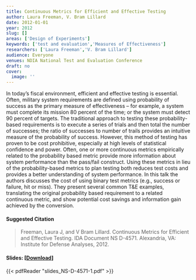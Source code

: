 ```yaml
---
title: Continuous Metrics for Efficient and Effective Testing
author: Laura Freeman, V. Bram Lillard
date: 2012-01-01
year: 2012
slug: []
areas: ['Design of Experiments']
keywords: ['test and evaluation','Measures of Effectiveness']
researchers: ['Laura Freeman','V. Bram Lillard']
audience: Everyone
venues: NDIA National Test and Evaluation Conference
draft: no
cover:
  image: ''
---
```




In today’s fiscal environment, efficient and effective testing is essential. Often, military system requirements are defined using probability of success as the primary measure of effectiveness – for example, a system must complete its mission 80 percent of the time; or the system must detect 90 percent of targets. The traditional approach to testing these probability-based requirements is to execute a series of trials and then total the number of successes; the ratio of successes to number of trails provides an intuitive measure of the probability of success. However, this method of testing has proven to be cost prohibitive, especially at high levels of statistical confidence and power. Often, one or more continuous metrics empirically related to the probability based metric provide more information about system performance than the pass/fail construct. Using these metrics in lieu of the probability-based metrics to plan testing both reduces test costs and provides a better understanding of system performance. In this talk the authors discusses the cost of using binary test metrics (e.g., success or failure, hit or miss). They present several common T&E examples, translating the original probability based requirement to a related continuous metric, and show potential cost savings and information gain achieved by the conversion.

#### Suggested Citation
> Freeman, Laura J, and V Bram Lillard. Continuous Metrics for Efficient and Effective Testing. IDA Document NS D-4571. Alexandria, VA: Institute for Defense Analyses, 2012.

#### Slides: [[Download](slides_NS-D-4571-1.pdf)]
{{< pdfReader "slides_NS-D-4571-1.pdf" >}}




